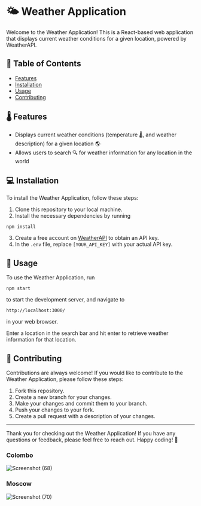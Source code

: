 # 🌤️ Weather Application

Welcome to the Weather Application! This is a React-based web application that displays current weather conditions for a given location, powered by WeatherAPI.

## 📜 Table of Contents

- [Features](#features)
- [Installation](#installation)
- [Usage](#usage)
- [Contributing](#contributing)


## 🌡️ Features

- Displays current weather conditions (temperature 🌡️, and weather description) for a given location 🌎
- Allows users to search 🔍 for weather information for any location in the world

## 💻 Installation

To install the Weather Application, follow these steps:

1. Clone this repository to your local machine.
2. Install the necessary dependencies by running 
```
npm install
```
3. Create a free account on [WeatherAPI](https://www.weatherapi.com/) to obtain an API key.
4. In the `.env` file, replace `[YOUR_API_KEY]` with your actual API key.

## 🚀 Usage

To use the Weather Application, run 
```
npm start
``` 
to start the development server, and navigate to 
```
http://localhost:3000/
``` 
in your web browser. 

Enter a location in the search bar and hit enter to retrieve weather information for that location.

## 🤝 Contributing

Contributions are always welcome! If you would like to contribute to the Weather Application, please follow these steps:

1. Fork this repository.
2. Create a new branch for your changes.
3. Make your changes and commit them to your branch.
4. Push your changes to your fork.
5. Create a pull request with a description of your changes.

---

Thank you for checking out the Weather Application! If you have any questions or feedback, please feel free to reach out. Happy coding! 🎉

### Colombo

![Screenshot (68)](https://user-images.githubusercontent.com/68820649/178000250-5aee7379-0d83-478e-a793-e303e74f2b60.png)

### Moscow

![Screenshot (70)](https://user-images.githubusercontent.com/68820649/178000438-76fd34ca-e5c4-4fbf-ab34-e7ccec1b874d.png)

